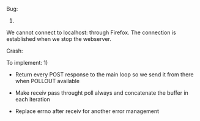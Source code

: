 Bug:

1)
We cannot connect to localhost:<port> through Firefox. The connection is established when we stop the webserver.


Crash:

To implement:
1)
  - Return every POST response to the main loop so we send it from there when POLLOUT available

  - Make receiv pass throught poll always and concatenate the buffer in each iteration
  - Replace errno after receiv for another error management

